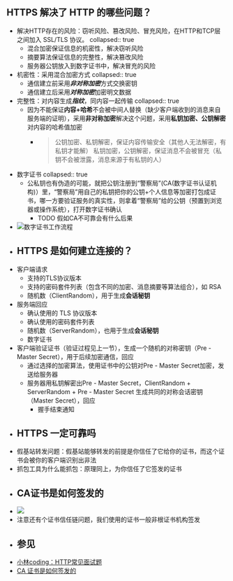 ## HTTPS 解决了 HTTP 的哪些问题？
- 解决HTTP存在的风险：窃听风险、篡改风险、冒充风险，在HTTP和TCP层之间加入 SSL/TLS 协议。
  collapsed:: true
	- 混合加密保证信息的机密性，解决窃听风险
	- 摘要算法保证信息的完整性，解决篡改风险
	- 服务器公钥放入到数字证书中，解决冒充的风险
- 机密性：采用混合加密方式
  collapsed:: true
	- 通信建立前采用***非对称加密***方式交换密钥
	- 通信建立后采用***对称加密***加密明文数据
- 完整性：对内容生成***指纹***，同内容一起传输
  collapsed:: true
	- 因为不能保证**内容+哈希**不会被中间人替换（缺少客户端收到的消息来自服务端的证明），采用**非对称加密**解决这个问题，采用**私钥加密、公钥解密**对内容的哈希值加密
		- > 公钥加密、私钥解密，保证内容传输安全（其他人无法解密，有私钥才能解）
		  私钥加密，公钥解密，保证消息不会被冒充（私钥不会被泄露，消息来源于有私钥的人）
- 数字证书
  collapsed:: true
	- 公私钥也有伪造的可能，就把公钥注册到“警察局”(CA(数字证书认证机构)）里，“警察局”用自己的私钥把你的公钥+个人信息等加密打包成证书，哪一方要验证服务的真实性，则拿着“警察局”给的公钥（预置到浏览器或操作系统），打开数字证书确认
		- TODO 假如CA不可靠会有什么后果
- ![数字证书工作流程](https://cdn.xiaolincoding.com/gh/xiaolincoder/ImageHost/%E8%AE%A1%E7%AE%97%E6%9C%BA%E7%BD%91%E7%BB%9C/HTTP/22-%E6%95%B0%E5%AD%97%E8%AF%81%E4%B9%A6%E5%B7%A5%E4%BD%9C%E6%B5%81%E7%A8%8B.png)
- ## HTTPS 是如何建立连接的？
- 客户端请求
	- 支持的TLS协议版本
	- 支持的密码套件列表（包含不同的加密、消息摘要等算法组合），如 RSA
	- 随机数（ClientRandom），用于生成**会话秘钥**
- 服务端回应
	- 确认使用的 TLS 协议版本
	- 确认使用的密码套件列表
	- 随机数（ServerRandom），也用于生成**会话秘钥**
	- 数字证书
- 客户端验证证书（验证过程见上一节），生成一个随机的对称密钥（Pre - Master Secret），用于后续加密通信，回应
	- 通过选择的加密算法，使用证书中的公钥对Pre - Master Secret加密，发送给服务器
	- 服务器用私钥解密出Pre - Master Secret，ClientRandom + ServerRandom + Pre - Master Secret 生成共同的对称会话密钥（Master Secret），回应
		- 握手结束通知
- ## HTTPS 一定可靠吗
- 假基站转发问题：假基站能够转发的前提是你信任了它给你的证书，而这个证书会被你的客户端识别出非法
- 抓包工具为什么能抓包：原理同上，为你信任了它签发的证书
- ## CA证书是如何签发的
- ![](https://cdn.xiaolincoding.com/gh/xiaolincoder/ImageHost4@main/%E7%BD%91%E7%BB%9C/https/%E8%AF%81%E4%B9%A6%E7%9A%84%E6%A0%A1%E9%AA%8C.png)
- 注意还有个证书信任链问题，我们使用的证书一般非根证书机构签发
- ## 参见
- [小林coding：HTTP常见面试题](https://www.xiaolincoding.com/network/2_http/http_interview.htm)
- [CA 证书是如何签发的](https://www.xiaolincoding.com/network/2_http/http_interview.html#https-%E6%98%AF%E5%A6%82%E4%BD%95%E5%BB%BA%E7%AB%8B%E8%BF%9E%E6%8E%A5%E7%9A%84-%E5%85%B6%E9%97%B4%E4%BA%A4%E4%BA%92%E4%BA%86%E4%BB%80%E4%B9%88:~:text=%E5%92%8C%E9%AA%8C%E8%AF%81%E6%B5%81%E7%A8%8B%EF%BC%9A-,CA%20%E7%AD%BE%E5%8F%91%E8%AF%81%E4%B9%A6%E7%9A%84%E8%BF%87%E7%A8%8B%EF%BC%8C%E5%A6%82%E4%B8%8A%E5%9B%BE%E5%B7%A6%E8%BE%B9%E9%83%A8%E5%88%86%EF%BC%9A,-%E9%A6%96%E5%85%88%20CA%20%E4%BC%9A)